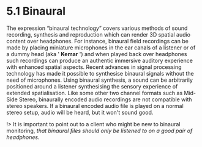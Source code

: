 # 5.1 Binaural

The expression “binaural technology” covers various methods of sound recording,
synthesis and reproduction which can render 3D spatial audio content over headphones. For instance, binaural field recordings can be made by placing miniature
microphones in the ear canals of a listener or of a dummy head (aka ' **Kemar** ') and
when played back over headphones such recordings can produce an authentic
immersive auditory experience with enhanced spatial aspects.
Recent advances in signal processing technology has made it possible to synthesise binaural signals without the need of microphones. Using binaural synthesis, a
sound can be arbitrarily positioned around a listener synthesising the sensory experience of extended spatialisation. Like some other two channel formats such as
Mid-Side Stereo, binaurally encoded audio recordings are not compatible with
stereo speakers. If a binaural encoded audio file is played on a normal stereo setup, audio will be heard, but it won't sound good.


!> It is important to point out to a client who might be new to binaural monitoring,
_that binaural files should only be listened to on a good pair of headphones._

